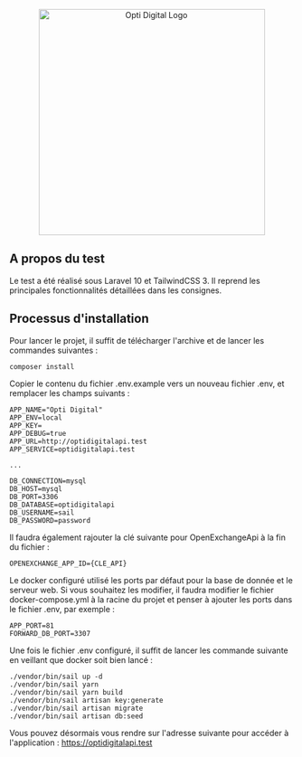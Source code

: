 <p align="center"><a href="https://laravel.com" target="_blank"><img src="https://www.optidigital.com/wp-content/uploads/2020/02/negative-blue2-1.png" width="400" alt="Opti Digital Logo"></a></p>



## A propos du test

Le test a été réalisé sous Laravel 10 et TailwindCSS 3. Il reprend les principales fonctionnalités détaillées dans les consignes.

## Processus d'installation

Pour lancer le projet, il suffit de télécharger l'archive et de lancer les commandes suivantes :

```
composer install
```

Copier le contenu du fichier .env.example vers un nouveau fichier .env, et remplacer les champs suivants :

````
APP_NAME="Opti Digital"
APP_ENV=local
APP_KEY=
APP_DEBUG=true
APP_URL=http://optidigitalapi.test
APP_SERVICE=optidigitalapi.test

...

DB_CONNECTION=mysql
DB_HOST=mysql
DB_PORT=3306
DB_DATABASE=optidigitalapi
DB_USERNAME=sail
DB_PASSWORD=password
````

Il faudra également rajouter la clé suivante pour OpenExchangeApi à la fin du fichier :

```
OPENEXCHANGE_APP_ID={CLE_API}
```

Le docker configuré utilisé les ports par défaut pour la base de donnée et le serveur web. Si vous souhaitez les modifier, il faudra modifier le fichier docker-compose.yml à la racine du projet et penser à ajouter les ports dans le fichier .env, par exemple :

```
APP_PORT=81
FORWARD_DB_PORT=3307
```

Une fois le fichier .env configuré, il suffit de lancer les commande suivante en veillant que docker soit bien lancé :

```
./vendor/bin/sail up -d
./vendor/bin/sail yarn
./vendor/bin/sail yarn build
./vendor/bin/sail artisan key:generate
./vendor/bin/sail artisan migrate
./vendor/bin/sail artisan db:seed
```

Vous pouvez désormais vous rendre sur l'adresse suivante pour accéder à l'application : https://optidigitalapi.test
